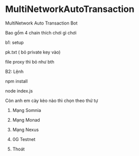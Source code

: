 # MultiNetworkAutoTransaction
MultiNetwork Auto Transaction Bot

Bao gồm 4 chain thích chơi gì chơi

b1: setup 

pk.txt ( bỏ private key vào)

file proxy thì bỏ như bth


B2: Lệnh 

npm install

node index.js

Còn anh em cày kèo nào thì chọn theo thứ tự 

1. Mạng Somnia

2. Mạng Monad

3. Mạng Nexus

4. 0G Testnet

5. Thoát